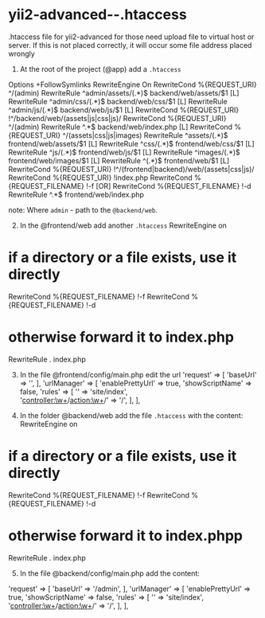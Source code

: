 # yii2-advanced--.htaccess
.htaccess file for yii2-advanced for those need upload file to virtual host or server. If this is not placed correctly, it will occur some file address placed wrongly

1. At the root of the project (@app) add a ``.htaccess``
<IfModule mod_rewrite.c>
    Options +FollowSymlinks
    RewriteEngine On
</IfModule>
 
<IfModule mod_rewrite.c>    
    RewriteCond %{REQUEST_URI} ^/(admin)
    RewriteRule ^admin/assets/(.*)$ backend/web/assets/$1 [L]
    RewriteRule ^admin/css/(.*)$ backend/web/css/$1 [L]
    RewriteRule ^admin/js/(.*)$ backend/web/js/$1 [L]
    RewriteCond %{REQUEST_URI} !^/backend/web/(assets|js|css|js)/
    RewriteCond %{REQUEST_URI} ^/(admin)
    RewriteRule ^.*$ backend/web/index.php [L]
    RewriteCond %{REQUEST_URI} ^/(assets|css|js|images)
    RewriteRule ^assets/(.*)$ frontend/web/assets/$1 [L]
    RewriteRule ^css/(.*)$ frontend/web/css/$1 [L]
    RewriteRule ^js/(.*)$ frontend/web/js/$1 [L]
    RewriteRule ^images/(.*)$ frontend/web/images/$1 [L]
    RewriteRule ^(.*)$ frontend/web/$1 [L]
    RewriteCond %{REQUEST_URI} !^/(frontend|backend)/web/(assets|css|js)/
    RewriteCond %{REQUEST_URI} !index.php
    RewriteCond %{REQUEST_FILENAME} !-f [OR]
    RewriteCond %{REQUEST_FILENAME} !-d
    RewriteRule ^.*$ frontend/web/index.php
</IfModule>

note: Where ``admin`` - path to the ``@backend/web``.

2. In the @frontend/web add another ``.htaccess`` 
RewriteEngine on
 
# if a directory or a file exists, use it directly
RewriteCond %{REQUEST_FILENAME} !-f
RewriteCond %{REQUEST_FILENAME} !-d
 
# otherwise forward it to index.php
RewriteRule . index.php

3. In the file @frontend/config/main.php edit the url
'request' => [
    'baseUrl' => '',
],
'urlManager' => [
    'enablePrettyUrl' => true,
    'showScriptName' => false,
    'rules' => [
        '' => 'site/index',                                
        '<controller:\w+>/<action:\w+>/' => '<controller>/<action>',
    ],
],
 
4. In the folder @backend/web add the file ``.htaccess`` with the content:
RewriteEngine on
 
# if a directory or a file exists, use it directly
RewriteCond %{REQUEST_FILENAME} !-f
RewriteCond %{REQUEST_FILENAME} !-d
 
# otherwise forward it to index.phpp
RewriteRule . index.php

5. In the file @backend/config/main.php add the content:

'request' => [
    'baseUrl' => '/admin',
],
'urlManager' => [
    'enablePrettyUrl' => true,
    'showScriptName' => false,
    'rules' => [
        '' => 'site/index',                                
        '<controller:\w+>/<action:\w+>/' => '<controller>/<action>',
    ],
],
  
  
